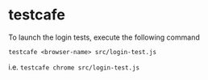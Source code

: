 # testcafe

To launch the login tests, execute the following command

`testcafe <browser-name> src/login-test.js` 

i.e. `testcafe chrome src/login-test.js`